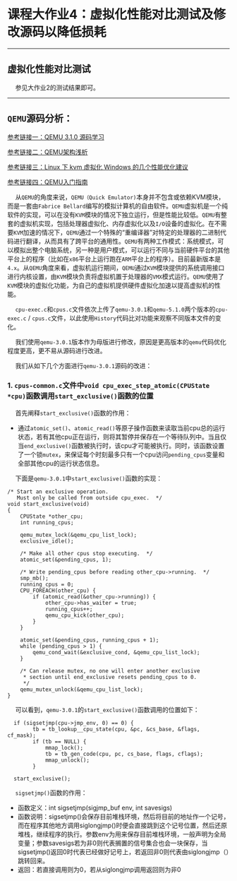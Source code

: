 # 课程大作业4：虚拟化性能对比测试及修改源码以降低损耗

---------------------

## 虚拟化性能对比测试

&emsp; 参见大作业2的测试结果即可。

---------------------

## `QEMU`源码分析：

[参考链接一：QEMU 3.1.0 源码学习](https://abelsu7.top/2019/06/04/qemu-src-notes/)

[参考链接二：QEMU架构浅析](https://cloud.tencent.com/developer/article/1521505)

[参考链接三：Linux 下 kvm 虚拟化 Windows 的几个性能优化建议](https://v2ex.com/t/607276)

[参考链接四：QEMU入门指南](https://blog.csdn.net/FontThrone/article/details/104157859)

&emsp; 从`QEMU`的角度来说，`QEMU（Quick Emulator)`本身并不包含或依赖KVM模块，而是一套由`Fabrice Bellard`编写的模拟计算机的自由软件。`QEMU`虚拟机是一个纯软件的实现，可以在没有`KVM`模块的情况下独立运行，但是性能比较低。`QEMU`有整套的虚拟机实现，包括处理器虚拟化、内存虚拟化以及`I/O`设备的虚拟化。在不需要`KVM`加速的情况下，`QEMU`通过一个特殊的“重编译器”对特定的处理器的二进制代码进行翻译，从而具有了跨平台的通用性。`QEMU`有两种工作模式：系统模式，可以模拟出整个电脑系统，另一种是用户模式，可以运行不同与当前硬件平台的其他平台上的程序（比如在`x86`平台上运行跑在`ARM`平台上的程序）。目前最新版本是`4.x`。从`QEMU`角度来看，虚拟机运行期间，`QEMU`通过`KVM`模块提供的系统调用接口进行内核设置，由`KVM`模块负责将虚拟机置于处理器的`VMX`模式运行。`QEMU`使用了`KVM`模块的虚拟化功能，为自己的虚拟机提供硬件虚拟化加速以提高虚拟机的性能。

&emsp; `cpu-exec.c`和`cpus.c`文件依次上传了`qemu-3.0.1`和`qemu-5.1.0`两个版本的`cpu-exec.c` / `cpus.c`文件，以此使用`History`代码比对功能来观察不同版本文件的变化。

&emsp; 我们使用`qemu-3.0.1`版本作为母版进行修改，原因是更高版本的`qemu`代码优化程度更高，更不易从源码进行改进。

&emsp; 我们从如下几个方面进行`qemu-3.0.1`源码的改进：

### 1. `cpus-common.c`文件中`void cpu_exec_step_atomic(CPUState *cpu)`函数调用`start_exclusive()`函数的位置

&emsp; 首先阐释`start_exclusive()`函数的作用：

 - 通过`atomic_set()`、`atomic_read()`等原子操作函数来读取当前cpu总的运行状态，若有其他cpu正在运行，则将其暂停并保存在一个等待队列中。当且仅当`end_exclusive()`函数被执行时，该cpu才可能被执行。同时，该函数设置了一个锁`mutex`，来保证每个时刻最多只有一个cpu访问`pending_cpus`变量和全部其他cpu的运行状态信息。
 
 &emsp; 下面是`qemu-3.0.1`中`start_exclusive()`函数的实现：

```
/* Start an exclusive operation.
   Must only be called from outside cpu_exec.  */
void start_exclusive(void)
{
    CPUState *other_cpu;
    int running_cpus;

    qemu_mutex_lock(&qemu_cpu_list_lock);
    exclusive_idle();

    /* Make all other cpus stop executing.  */
    atomic_set(&pending_cpus, 1);

    /* Write pending_cpus before reading other_cpu->running.  */
    smp_mb();
    running_cpus = 0;
    CPU_FOREACH(other_cpu) {
        if (atomic_read(&other_cpu->running)) {
            other_cpu->has_waiter = true;
            running_cpus++;
            qemu_cpu_kick(other_cpu);
        }
    }

    atomic_set(&pending_cpus, running_cpus + 1);
    while (pending_cpus > 1) {
        qemu_cond_wait(&exclusive_cond, &qemu_cpu_list_lock);
    }

    /* Can release mutex, no one will enter another exclusive
     * section until end_exclusive resets pending_cpus to 0.
     */
    qemu_mutex_unlock(&qemu_cpu_list_lock);
}
```

&emsp; 可以看到，`qemu-3.0.1`的`start_exclusive()`函数调用的位置如下：

```
  if (sigsetjmp(cpu->jmp_env, 0) == 0) {
        tb = tb_lookup__cpu_state(cpu, &pc, &cs_base, &flags, cf_mask);
        if (tb == NULL) {
            mmap_lock();
            tb = tb_gen_code(cpu, pc, cs_base, flags, cflags);
            mmap_unlock();
        }

  start_exclusive();
```

&emsp; `sigsetjmp()`函数的作用：

 - 函数定义：int sigsetjmp(sigjmp_buf env, int savesigs)  
 - 函数说明：sigsetjmp()会保存目前堆栈环境，然后将目前的地址作一个记号，而在程序其他地方调用siglongjmp()时便会直接跳到这个记号位置，然后还原堆栈，继续程序的执行。参数env为用来保存目前堆栈环境，一般声明为全局变量；参数savesigs若为非0则代表搁置的信号集合也会一块保存，当sigsetjmp()返回0时代表已经做好记号上，若返回非0则代表由siglongjmp（）跳转回来。  
 - 返回：若直接调用则为0，若从siglongjmp调用返回则为非0 












